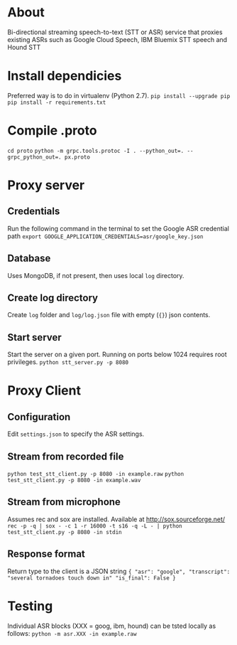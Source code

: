 # About
Bi-directional streaming speech-to-text (STT or ASR) service that proxies existing ASRs such
as Google Cloud Speech, IBM Bluemix STT speech and Hound STT

# Install dependicies
Preferred way is to do in virtualenv (Python 2.7).
`pip install --upgrade pip`
`pip install -r requirements.txt`

# Compile .proto
`cd proto`
`python -m grpc.tools.protoc -I . --python_out=. --grpc_python_out=. px.proto`

# Proxy server

## Credentials
Run the following command in the terminal to set the Google ASR credential path
`export GOOGLE_APPLICATION_CREDENTIALS=asr/google_key.json`

## Database
Uses MongoDB, if not present, then uses local `log` directory.

## Create log directory
Create `log` folder and `log/log.json` file with empty (`{}`) json contents.

## Start server
Start the server on a given port. Running on ports below 1024 requires root privileges.
`python stt_server.py -p 8080`

# Proxy Client

## Configuration
Edit `settings.json` to specify the ASR settings.

## Stream from recorded file
`python test_stt_client.py -p 8080 -in example.raw`
`python test_stt_client.py -p 8080 -in example.wav`

## Stream from microphone
Assumes rec and sox are installed. Available at http://sox.sourceforge.net/
`rec -p -q | sox - -c 1 -r 16000 -t s16 -q -L - | python test_stt_client.py -p 8080 -in stdin`

## Response format
Return type to the client  is a JSON string
`{
	"asr": "google",
	"transcript": "several tornadoes touch down in"
	"is_final": False
  }`

# Testing

Individual ASR blocks (XXX = goog, ibm, hound) can be tsted locally as follows:
`python -m asr.XXX -in example.raw`
